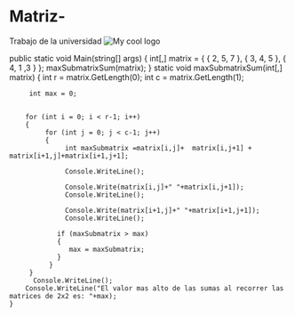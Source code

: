 # Matriz-
Trabajo de la universidad
<img src="/docs/2x2.jpg" alt="My cool logo"/>


public static void Main(string[] args)
    {
        int[,] matrix = { { 2, 5, 7 },
                          { 3, 4, 5 },
                          { 4, 1 ,3 } };
        maxSubmatrixSum(matrix);
     }
     static void maxSubmatrixSum(int[,] matrix)
     {
         int r = matrix.GetLength(0);
         int c = matrix.GetLength(1);
         
         int max = 0;
         
         
        for (int i = 0; i < r-1; i++)
        {
             for (int j = 0; j < c-1; j++)
             {
                  int maxSubmatrix =matrix[i,j]+  matrix[i,j+1] + matrix[i+1,j]+matrix[i+1,j+1];
                  
                  Console.WriteLine();
                 
                  Console.Write(matrix[i,j]+" "+matrix[i,j+1]);
                  Console.WriteLine();
                  
                  Console.Write(matrix[i+1,j]+" "+matrix[i+1,j+1]);
                  Console.WriteLine();
                  
                if (maxSubmatrix > max)
                {
                   max = maxSubmatrix;
                }                
              }
         }
          Console.WriteLine();
        Console.WriteLine("El valor mas alto de las sumas al recorrer las matrices de 2x2 es: "+max);
    }

